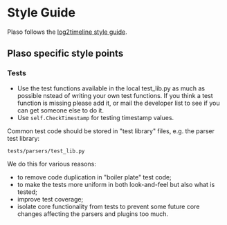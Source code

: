 # Style Guide

Plaso follows the [log2timeline style guide](https://github.com/log2timeline/l2tdocs/blob/master/process/Style-guide.md).

## Plaso specific style points

### Tests

* Use  the test functions available in the local test_lib.py as much as possible
 nstead of writing your own test functions. If you think a test function is 
 missing please add it, or mail the developer list to see if you can get someone 
 else to do it.
* Use `self.CheckTimestamp` for testing timestamp values.

Common test code should be stored in "test library" files, e.g. the parser test 
library:

    tests/parsers/test_lib.py

We do this for various reasons:

* to remove code duplication in "boiler plate" test code;
* to make the tests more uniform in both look-and-feel but also what is tested;
* improve test coverage;
* isolate core functionality from tests to prevent some future core changes 
affecting the parsers and plugins too much.